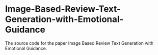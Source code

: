 # Image-Based-Review-Text-Generation-with-Emotional-Guidance
The source code for the paper Image Based Review Text Generation with Emotional Guidance.
